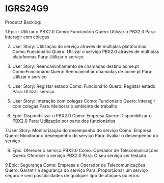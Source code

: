 # IGRS24G9






Produtct Backlog:

1.Epic : Utilizar o PBX2.0
     Como: Funcionário
     Quero: Utilizar o PBX2.0
     Para: Interagir com colegas

2. User Story: Utilização do serviço através de múltiplas plataformas
    Como: Funcionário
    Quero: Utilizar o serviço PBX2.0 através de múltiplas plataformas
    Para: Utilizar o serviço 

3. User Story: Reencaminhamento de chamadas destino acme.pt
   Como:Funcionário
   Quero: Reencaminhar chamadas de acme.pt
   Para: Utilizar o serviço

4. User Story: Registar estado
   Como: Funcionário
   Quero: Registar estado
   Para: Utilizar serviço

5. User Story: Interação com colegas
   Como: Funcionário
   Quero: Interagir com colegas
   Para: Melhorar o ambiente de trabalho

6. Epic: Disponibilizar o PBX2.0
   Como: Empresa
   Quero: Disponibilizar o PBX2.0
   Para: Utilização por parte dos funcionários

7.User Story: Monitorização do desempenho do serviço 
  Como: Empresa
  Quero: Monitorar o desempenho do serviço 
  Para: Avaliar o desempenho do serviço 

8. Epic: Oferecer o serviço PBX2.0
   Como: Operador de Telecomunicações
   Quero: Oferecer o serviço PBX2.0
   Para: O seu serviço ser testado

9.Epic: Segurança
  Como: Empresa e Operador de Telecomunicações
  Quero: Garantir a segurança do serviço 
  Para: Proporcionar um serviço seguro e sem possibilidades de qualquer tipo de ataques ou erros

